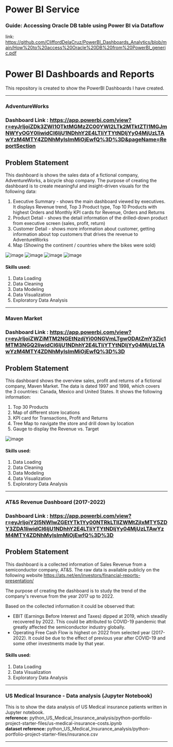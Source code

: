 # Power BI Service
### Guide: Accessing Oracle DB table using Power BI via Dataflow
link: https://github.com/CliffordDelaCruz/PowerBI_Dashboards_Analytics/blob/main/How%20to%20access%20Oracle%20DB%20from%20PowerBI_generic.pdf

# Power BI Dashboards and Reports
This repository is created to show the PowerBI Dashboards I have created.
***
### AdventureWorks
### Dashboard Link : https://app.powerbi.com/view?r=eyJrIjoiZDk3ZWI1OTktMGMzZC00YWI2LTk2MTktZTI1MGJmNWYyOGY0IiwidCI6IjU1NDhhY2E4LTliYTYtNDljYy04MjUzLTAwYzM4MTY4ZDNhMyIsImMiOjEwfQ%3D%3D&pageName=ReportSection

## Problem Statement

This dashboard is shows the sales data of a fictional company, AdventureWorks, a bicycle shop company.
The purpose of creating the dashboard is to create meaningful and insight-driven visuals for the following data:
1. Executive Summary - shows the main dashboard viewed by executives. It displays Revenue trend, Top 3 Product type, Top 10 Products with highest Orders and Monthly KPI cards for Revenue, Orders and Returns
2. Product Detail - shows the detail information of the drilled-down product from executive screen (sales, profit, return)
3. Customer Detail - shows more information about customer, getting information about top customers that drives the revenue to AdventureWorks
4. Map (Showing the continent / countries where the bikes were sold)

![image](https://github.com/CliffordDelaCruz/PowerBI_Dashboards/assets/123575331/eda13267-96a7-4997-8def-bba41846b45f)
![image](https://github.com/CliffordDelaCruz/PowerBI_Dashboards/assets/123575331/edc8da2b-2505-4316-8cf8-0ffdd3959f9e)
![image](https://github.com/CliffordDelaCruz/PowerBI_Dashboards/assets/123575331/69a5dcab-8666-44fe-b634-a62fb28be9c3)
![image](https://github.com/CliffordDelaCruz/PowerBI_Dashboards/assets/123575331/c25c471a-5518-4a43-8208-36631be983c6)

#### Skills used:
1. Data Loading
2. Data Cleaning
3. Data Modeling
4. Data Visualization
5. Exploratory Data Analysis
***
### Maven Market
### Dashboard Link : https://app.powerbi.com/view?r=eyJrIjoiZWZiMTM2NGEtNzdjYi00NGVmLTgwODAtZmY3Zjc1MTM3NGQ2IiwidCI6IjU1NDhhY2E4LTliYTYtNDljYy04MjUzLTAwYzM4MTY4ZDNhMyIsImMiOjEwfQ%3D%3D

## Problem Statement

This dashboard shows the overview sales, profit and returns of a fictional company, Maven Market.
The data is dated 1997 and 1998, which covers the 3 countries: Canada, Mexico and United States.
It shows the following information:
1. Top 30 Products
2. Map of different store locations
3. KPI card for Transactions, Profit and Returns
4. Tree Map to navigate the store and drill down by location
5. Gauge to display the Revenue vs. Target
   
![image](https://github.com/CliffordDelaCruz/PowerBI_Dashboards/assets/123575331/ccb9a266-c118-47e3-8be1-7359a0c7f469)

#### Skills used:
1. Data Loading
2. Data Cleaning
3. Data Modeling
4. Data Visualization
5. Exploratory Data Analysis
***
### AT&amp;S Revenue Dashboard (2017-2022)
### Dashboard Link : https://app.powerbi.com/view?r=eyJrIjoiY2I5NWIwZGEtYTk1Yy00NTRkLTllZWMtZjIxMTY5ZDY3ZDA1IiwidCI6IjU1NDhhY2E4LTliYTYtNDljYy04MjUzLTAwYzM4MTY4ZDNhMyIsImMiOjEwfQ%3D%3D

## Problem Statement

This dashboard is a collected information of Sales Revenue from a semiconductor company, AT&S. The raw data is available publicly on the following website https://ats.net/en/investors/financial-reports-presentation/

The purpose of creating the dashboard is to study the trend of the company's revenue from the year 2017 up to 2022.

Based on the collected information it could be observed that:
* EBIT (Earnings Before Interest and Taxes) dipped at 2019, which steadily recovered by 2022. This could be attributed to COVID-19 pandemic that greatly affected the semiconductor industry globally.
* Operating Free Cash Flow is highest on 2022 from selected year (2017-2022). It could be due to the effect of previous year after COVID-19 and some other investments made by that year.

#### Skills used:
1. Data Loading
2. Data Visualization
3. Exploratory Data Analysis
***
### US Medical Insurance - Data analysis (Jupyter Notebook)

This is to show the data analysis of US Medical insurance patients written in Jupyter notebook.  
**reference:** python_US_Medical_Insurance_analysis/python-portfolio-project-starter-files/us-medical-insurance-costs.ipynb  
**dataset reference:** python_US_Medical_Insurance_analysis/python-portfolio-project-starter-files/insurance.csv
***

